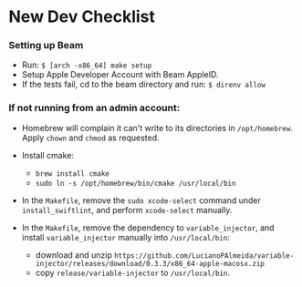 # New Dev Checklist

### Setting up Beam
* Run:
  `$ [arch -x86_64] make setup`
* Setup Apple Developer Account with Beam AppleID.
* If the tests fail, cd to the beam directory and run:
  `$ direnv allow`

### If not running from an admin account:

* Homebrew will complain it can't write to its directories in `/opt/homebrew`. Apply `chown` and `chmod` as requested.

* Install cmake:
	- `brew install cmake`
	- `sudo ln -s /opt/homebrew/bin/cmake /usr/local/bin`

* In the `Makefile`, remove the `sudo xcode-select` command under `install_swiftlint`, and perform `xcode-select` manually.

* In the `Makefile`, remove the dependency to `variable_injector`, and install `variable_injector` manually into `/usr/local/bin`:
	- download and unzip `https://github.com/LucianoPAlmeida/variable-injector/releases/download/0.3.3/x86_64-apple-macosx.zip`
	- copy `release/variable-injector` to `/usr/local/bin`.
